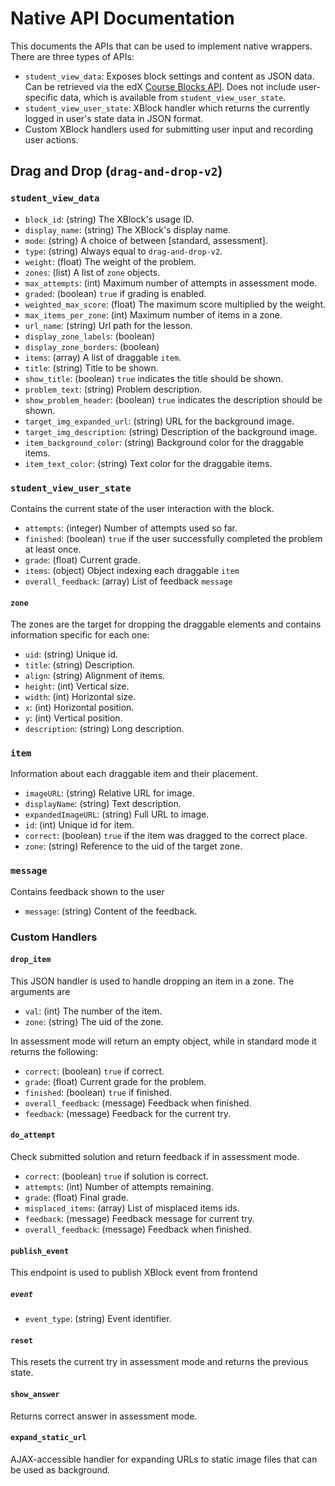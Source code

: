 Native API Documentation
========================

This documents the APIs that can be used to implement native wrappers. There are
three types of APIs:

- `student_view_data`: Exposes block settings and content as JSON data. Can be
  retrieved via the edX
  [Course Blocks API](https://openedx.atlassian.net/wiki/spaces/EDUCATOR/pages/29688043/Course+Blocks+API).
  Does not include user-specific data, which is available from `student_view_user_state`.
- `student_view_user_state`: XBlock handler which returns the currently logged
  in user's state data in JSON format.
- Custom XBlock handlers used for submitting user input and recording user actions.

Drag and Drop (`drag-and-drop-v2`)
-----------------------------------

### `student_view_data`

- `block_id`: (string) The XBlock's usage ID.
- `display_name`: (string) The XBlock's display name.
- `mode`: (string) A choice of between \[standard, assessment\].
- `type`: (string) Always equal to `drag-and-drop-v2`.
- `weight`: (float) The weight of the problem.
- `zones`: (list) A list of `zone` objects.
- `max_attempts`: (int) Maximum number of attempts in assessment mode.
- `graded`: (boolean) `true` if grading is enabled.
- `weighted_max_score`: (float) The maximum score multiplied by the weight.
- `max_items_per_zone`: (int) Maximum number of items in a zone.
- `url_name`: (string) Url path for the lesson.
- `display_zone_labels`: (boolean)
- `display_zone_borders`: (boolean)
- `items`: (array) A list of draggable `item`.
- `title`: (string) Title to be shown.
- `show_title`:  (boolean) `true` indicates the title should be shown.
- `problem_text`: (string) Problem description.
- `show_problem_header`: (boolean) `true` indicates the description should be shown.
- `target_img_expanded_url`: (string) URL for the background image.
- `target_img_description`: (string) Description of the background image.
- `item_background_color`: (string) Background color for the draggable items.
- `item_text_color`: (string) Text color for the draggable items.

### `student_view_user_state`

Contains the current state of the user interaction with the block.

- `attempts`: (integer) Number of attempts used so far.
- `finished`: (boolean) `true` if the user successfully completed the problem at least once.
- `grade`: (float) Current grade.
- `items`: (object) Object indexing each draggable `item`
- `overall_feedback`: (array) List of feedback `message`

#### `zone`

The zones are the target for dropping the draggable elements and contains information specific for each one:

- `uid`: (string) Unique id.
- `title`: (string) Description.
- `align`: (string) Alignment of items.
- `height`: (int) Vertical size.
- `width`: (int) Horizontal size.
- `x`: (int) Horizontal position.
- `y`: (int) Vertical position.
- `description`: (string) Long description.

### `item`

Information about each draggable item and their placement.

- `imageURL`: (string) Relative URL for image.
- `displayName`: (string) Text description.
- `expandedImageURL`: (string) Full URL to image.
- `id`: (int) Unique id for item.
- `correct`: (boolean) `true` if the item was dragged to the correct place.
- `zone`: (string) Reference to the uid of the target zone.

### `message`

Contains feedback shown to the user

- `message`: (string) Content of the feedback.

### Custom Handlers

#### `drop_item`

This JSON handler is used to handle dropping an item in a zone. The arguments are
- `val`: (int) The number of the item.
- `zone`: (string) The uid of the zone.

In assessment mode will return an empty object, while in standard mode it returns the following:
- `correct`: (boolean) `true` if correct.
- `grade`: (float) Current grade for the problem.
- `finished`: (boolean) `true` if finished.
- `overall_feedback`: (message) Feedback when finished.
- `feedback`: (message) Feedback for the current try.

#### `do_attempt`

Check submitted solution and return feedback if in assessment mode.

- `correct`: (boolean) `true` if solution is correct.
- `attempts`: (int) Number of attempts remaining.
- `grade`: (float) Final grade.
- `misplaced_items`: (array) List of misplaced items ids.
- `feedback`: (message) Feedback message for current try.
- `overall_feedback`: (message) Feedback when finished.

#### `publish_event`

This endpoint is used to publish XBlock event from frontend

##### `event`

- `event_type`: (string) Event identifier.

#### `reset`

This resets the current try in assessment mode and returns the previous state.

#### `show_answer`

Returns correct answer in assessment mode.

#### `expand_static_url`

AJAX-accessible handler for expanding URLs to static image files that can be used as background.